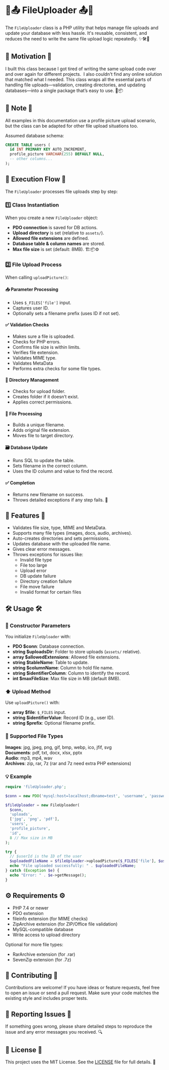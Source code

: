 # 📁📤 FileUploader 📤📁

The `FileUploader` class is a PHP utility that helps manage file uploads and update your database with less hassle. It's reusable, consistent, and reduces the need to write the same file upload logic repeatedly. ✨🛠️🧩

## 🎯 Motivation 🎯

I built this class because I got tired of writing the same upload code over and over again for different projects.  I also couldn't find any online solution that matched what I needed. This class wraps all the essential parts of handling file uploads—validation, creating directories, and updating databases—into a single package that’s easy to use. 🔁📦

## 📝 Note 📝

All examples in this documentation use a profile picture upload scenario, but the class can be adapted for other file upload situations too.

Assumed database schema:

```sql
CREATE TABLE users (
  id INT PRIMARY KEY AUTO_INCREMENT,
  profile_picture VARCHAR(255) DEFAULT NULL,
  -- other columns...
);
```

## 🔄 Execution Flow 🔄

The `FileUploader` processes file uploads step by step:

### 1️⃣ Class Instantiation

When you create a new `FileUploader` object:

- **PDO connection** is saved for DB actions.
- **Upload directory** is set (relative to `assets/`).
- **Allowed file extensions** are defined.
- **Database table & column names** are stored.
- **Max file size** is set (default: 8MB). 🏗️📦⚙️

### 2️⃣ File Upload Process

When calling `uploadPicture()`:

#### 📥 Parameter Processing

- Uses `$_FILES['file']` input.
- Captures user ID.
- Optionally sets a filename prefix (uses ID if not set).

#### ✅ Validation Checks

- Makes sure a file is uploaded.
- Checks for PHP errors.
- Confirms file size is within limits.
- Verifies file extension.
- Validates MIME type.
- Validates MetaData
- Performs extra checks for some file types.

#### 📁 Directory Management

- Checks for upload folder.
- Creates folder if it doesn’t exist.
- Applies correct permissions.

#### 🔧 File Processing

- Builds a unique filename.
- Adds original file extension.
- Moves file to target directory.

#### 🗃️ Database Update

- Runs SQL to update the table.
- Sets filename in the correct column.
- Uses the ID column and value to find the record.

#### ✅ Completion

- Returns new filename on success.
- Throws detailed exceptions if any step fails. 🚫

## 🌟 Features 🌟

- Validates file size, type, MIME and MetaData.
- Supports many file types (images, docs, audio, archives).
- Auto-creates directories and sets permissions.
- Updates database with the uploaded file name.
- Gives clear error messages.
- Throws exceptions for issues like:
  - Invalid file type
  - File too large
  - Upload error
  - DB update failure
  - Directory creation failure
  - File move failure
  - Invalid format for certain files

## 🛠️ Usage 🛠️

### 🔧 Constructor Parameters

You initialize `FileUploader` with:

- **PDO \$conn**: Database connection.
- **string \$uploadsDir**: Folder to store uploads (`assets/` relative).
- **array \$allowedExtensions**: Allowed file extensions.
- **string \$tableName**: Table to update.
- **string \$columnName**: Column to hold file name.
- **string \$identifierColumn**: Column to identify the record.
- **int \$maxFileSize**: Max file size in MB (default 8MB).

### ⬆️ Upload Method

Use `uploadPicture()` with:

- **array \$file**: `$_FILES` input.
- **string \$identifierValue**: Record ID (e.g., user ID).
- **string \$prefix**: Optional filename prefix.

### 📄 Supported File Types

**Images**: jpg, jpeg, png, gif, bmp, webp, ico, jfif, svg\
**Documents**: pdf, txt, docx, xlsx, pptx\
**Audio**: mp3, mp4, wav\
**Archives**: zip, rar, 7z (rar and 7z need extra PHP extensions)

### 💡 Example

```php
require 'fileUploader.php';

$conn = new PDO('mysql:host=localhost;dbname=test', 'username', 'password');

$fileUploader = new FileUploader(
  $conn,
  'uploads',
  ['jpg', 'png', 'pdf'],
  'users',
  'profile_picture',
  'id',
  8 // Max size in MB
);

try {
  // $userId is the ID of the user
  $uploadedFileName = $fileUploader->uploadPicture($_FILES['file'], $userId, 'user_avatar_');
  echo "File uploaded successfully: " . $uploadedFileName;
} catch (Exception $e) {
  echo "Error: " . $e->getMessage();
}
```

## ⚙️ Requirements ⚙️

- PHP 7.4 or newer
- PDO extension
- fileinfo extension (for MIME checks)
- ZipArchive extension (for ZIP/Office file validation)
- MySQL-compatible database
- Write access to upload directory

Optional for more file types:

- RarArchive extension (for .rar)
- SevenZip extension (for .7z)

## 🤝 Contributing 🤝

Contributions are welcome! If you have ideas or feature requests, feel free to open an issue or send a pull request. Make sure your code matches the existing style and includes proper tests.

## 🐞 Reporting Issues 🐞

If something goes wrong, please share detailed steps to reproduce the issue and any error messages you received. 🔍

## 📄 License 📄

This project uses the MIT License. See the [LICENSE](./LICENSE) file for full details. 📜